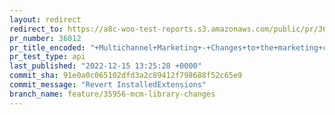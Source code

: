 ```yaml
---
layout: redirect
redirect_to: https://a8c-woo-test-reports.s3.amazonaws.com/public/pr/36012/api/index.html
pr_number: 36012
pr_title_encoded: "+Multichannel+Marketing+-+Changes+to+the+marketing+classes"
pr_test_type: api
last_published: "2022-12-15 13:25:28 +0000"
commit_sha: 91e0a0c065102dfd3a2c89412f798688f52c65e9
commit_message: "Revert InstalledExtensions"
branch_name: feature/35956-mcm-library-changes
---
```

